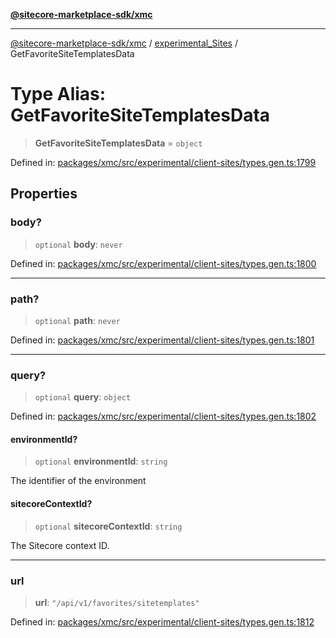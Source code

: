 [**@sitecore-marketplace-sdk/xmc**](../../../../README.md)

***

[@sitecore-marketplace-sdk/xmc](../../../../README.md) / [experimental\_Sites](../README.md) / GetFavoriteSiteTemplatesData

# Type Alias: GetFavoriteSiteTemplatesData

> **GetFavoriteSiteTemplatesData** = `object`

Defined in: [packages/xmc/src/experimental/client-sites/types.gen.ts:1799](https://github.com/Sitecore/marketplace-sdk/blob/main/packages/xmc/src/experimental/client-sites/types.gen.ts#L1799)

## Properties

### body?

> `optional` **body**: `never`

Defined in: [packages/xmc/src/experimental/client-sites/types.gen.ts:1800](https://github.com/Sitecore/marketplace-sdk/blob/main/packages/xmc/src/experimental/client-sites/types.gen.ts#L1800)

***

### path?

> `optional` **path**: `never`

Defined in: [packages/xmc/src/experimental/client-sites/types.gen.ts:1801](https://github.com/Sitecore/marketplace-sdk/blob/main/packages/xmc/src/experimental/client-sites/types.gen.ts#L1801)

***

### query?

> `optional` **query**: `object`

Defined in: [packages/xmc/src/experimental/client-sites/types.gen.ts:1802](https://github.com/Sitecore/marketplace-sdk/blob/main/packages/xmc/src/experimental/client-sites/types.gen.ts#L1802)

#### environmentId?

> `optional` **environmentId**: `string`

The identifier of the environment

#### sitecoreContextId?

> `optional` **sitecoreContextId**: `string`

The Sitecore context ID.

***

### url

> **url**: `"/api/v1/favorites/sitetemplates"`

Defined in: [packages/xmc/src/experimental/client-sites/types.gen.ts:1812](https://github.com/Sitecore/marketplace-sdk/blob/main/packages/xmc/src/experimental/client-sites/types.gen.ts#L1812)
